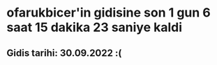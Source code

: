 # ofarukbicer'in gidisine son 1 gun 6 saat 15 dakika 23 saniye kaldi

## Gidis tarihi: 30.09.2022 :(